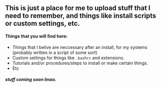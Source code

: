  This is just a place for me to upload stuff that I need to remember, and things like install scripts or custom settings, etc.
-
#### Things that you will find here:
- Things that I belive are neccessary after an install, for my systems (probably written in a script of some sort)
- Custom settings for things like `.bashrc` and extensions.
- Tutorials and/or procedures/steps to install or make certain things.
- Etc
##### stuff coming soon lmao.
